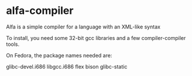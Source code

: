# alfa-compiler
Alfa is a simple compiler for a language with an XML-like syntax

To install, you need some 32-bit gcc libraries and a few compiler-compiler tools.

On Fedora, the package names needed are:

glibc-devel.i686
libgcc.i686
flex
bison
glibc-static
